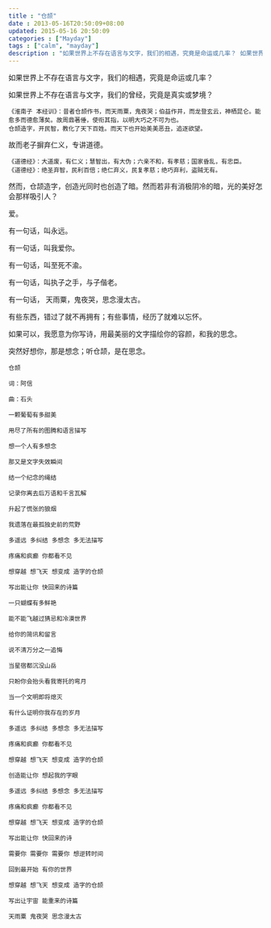 ```yaml
---
title : "仓颉"
date : 2013-05-16T20:50:09+08:00
updated: 2015-05-16 20:50:09
categories : ["Mayday"]
tags : ["calm", "mayday"]
description : "如果世界上不存在语言与文字，我们的相遇，究竟是命运或几率？ 如果世界上不存在语言与文字，我们的曾经，究竟是真实或梦境？"
---
```


如果世界上不存在语言与文字，我们的相遇，究竟是命运或几率？

如果世界上不存在语言与文字，我们的曾经，究竟是真实或梦境？

```
《淮南子 本经训》：昔者仓颉作书，而天雨粟，鬼夜哭；伯益作井，而龙登玄云，神栖昆仑。能愈多而德愈薄矣。故周鼎著倕，使衔其指，以明大巧之不可为也。
仓颉造字，开民智，教化了天下百姓。而天下也开始美美恶丑，追逐欲望。
```

故而老子摒弃仁义，专讲道德。

```
《道德经》：大道废，有仁义；慧智出，有大伪；六亲不和，有孝慈；国家昏乱，有忠臣。
《道德经》：绝圣弃智，民利百倍；绝仁弃义，民复孝慈；绝巧弃利，盗贼无有。
```

然而，仓颉造字，创造光同时也创造了暗。然而若非有消极阴冷的暗，光的美好怎会那样吸引人？

爱。

有一句话，叫永远。

有一句话，叫我爱你。

有一句话，叫至死不渝。

有一句话，叫执子之手，与子偕老。

有一句话， 天雨粟，鬼夜哭，思念漫太古。

有些东西，错过了就不再拥有；有些事情，经历了就难以忘怀。

如果可以，我愿意为你写诗，用最美丽的文字描绘你的容颜，和我的思念。

突然好想你，那是想念；听仓颉，是在思念。

```
仓颉

词：阿信

曲：石头

一颗葡萄有多甜美

用尽了所有的图腾和语言描写

想一个人有多想念

那又是文字失效瞬间

结一个纪念的绳结

记录你离去后万语和千言瓦解

升起了慌张的狼烟

我遗落在最孤独史前的荒野

多遥远 多纠结 多想念 多无法描写

疼痛和疯癫 你都看不见

想穿越 想飞天 想变成 造字的仓颉

写出能让你 快回来的诗篇

一只蝴蝶有多鲜艳

能不能飞越过猜忌和冷漠世界

给你的简讯和留言

说不清万分之一追悔

当星宿都沉没山岳

只盼你会抬头看我寄托的弯月

当一个文明即将熄灭

有什么证明你我存在的岁月

多遥远 多纠结 多想念 多无法描写

疼痛和疯癫 你都看不见

想穿越 想飞天 想变成 造字的仓颉

创造能让你 想起我的字眼

多遥远 多纠结 多想念 多无法描写

疼痛和疯癫 你都看不见

想穿越 想飞天 想变成 造字的仓颉

写出能让你 快回来的诗

需要你 需要你 需要你 想逆转时间

回到最开始 有你的世界

想穿越 想飞天 想变成 造字的仓颉

写出让宇宙 能重来的诗篇

天雨粟 鬼夜哭 思念漫太古
```
